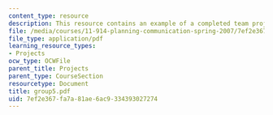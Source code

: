 ```yaml
---
content_type: resource
description: This resource contains an example of a completed team project.
file: /media/courses/11-914-planning-communication-spring-2007/7ef2e367fa7a81ae6ac9334393027274_group5.pdf
file_type: application/pdf
learning_resource_types:
- Projects
ocw_type: OCWFile
parent_title: Projects
parent_type: CourseSection
resourcetype: Document
title: group5.pdf
uid: 7ef2e367-fa7a-81ae-6ac9-334393027274
---
```

